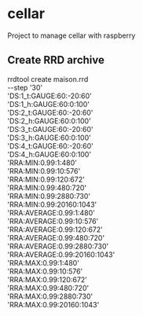 # cellar
Project to manage cellar with raspberry

## Create RRD archive

rrdtool create maison.rrd \
--step '30' \
'DS:1_t:GAUGE:60:-20:60' \
'DS:1_h:GAUGE:60:0:100' \
'DS:2_t:GAUGE:60:-20:60' \
'DS:2_h:GAUGE:60:0:100' \
'DS:3_t:GAUGE:60:-20:60' \
'DS:3_h:GAUGE:60:0:100' \
'DS:4_t:GAUGE:60:-20:60' \
'DS:4_h:GAUGE:60:0:100' \
'RRA:MIN:0.99:1:480' \
'RRA:MIN:0.99:10:576' \
'RRA:MIN:0.99:120:672' \
'RRA:MIN:0.99:480:720' \
'RRA:MIN:0.99:2880:730' \
'RRA:MIN:0.99:20160:1043' \
'RRA:AVERAGE:0.99:1:480' \
'RRA:AVERAGE:0.99:10:576' \
'RRA:AVERAGE:0.99:120:672' \
'RRA:AVERAGE:0.99:480:720' \
'RRA:AVERAGE:0.99:2880:730' \
'RRA:AVERAGE:0.99:20160:1043' \
'RRA:MAX:0.99:1:480' \
'RRA:MAX:0.99:10:576' \
'RRA:MAX:0.99:120:672' \
'RRA:MAX:0.99:480:720' \
'RRA:MAX:0.99:2880:730' \
'RRA:MAX:0.99:20160:1043'
